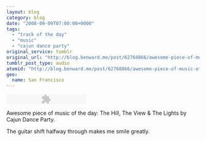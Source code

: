 ```yaml
---
layout: blog
category: blog
date: "2008-09-09T07:00:00+0000"
tags:
  - "track of the day"
  - "music"
  - "cajun dance party"
original_service: tumblr
original_url: "http://blog.benward.me/post/62768866/awesome-piece-of-music-of-the-day-the-hill-the"
tumblr_post_type: audio
atomid: "http://blog.benward.me/post/62768866/awesome-piece-of-music-of-the-day-the-hill-the"
geo:
  name: San Francisco
---
```

<embed type="application/x-shockwave-flash" src="http://assets.tumblr.com/swf/audio_player.swf?audio_file=http%3A%2F%2Fwww.tumblr.com%2Faudio_file%2Fbenw%2F62768866%2F5vUVOHNMPh1an0h1rL3MZxHd&color=FFFFFF" height="27" width="207" quality="best" wmode="opaque"></embed>

Awesome piece of music of the day: The Hill, The View & The Lights by Cajun Dance Party.

The guitar shift halfway through makes me smile greatly.